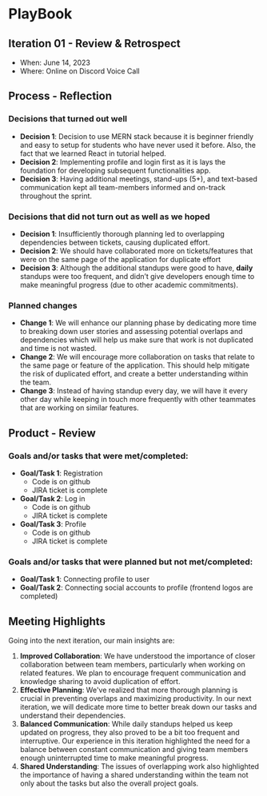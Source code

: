 # PlayBook

## **Iteration 01 - Review & Retrospect**

- When: June 14, 2023
- Where: Online on Discord Voice Call

## **Process - Reflection**

### **Decisions that turned out well**

- **Decision 1**: Decision to use MERN stack because it is beginner friendly and easy to setup for students who have never used it before. Also, the fact that we learned React in tutorial helped.
- **Decision 2**: Implementing profile and login first as it is lays the foundation for developing subsequent functionalities app.
- **Decision 3**: Having additional meetings, stand-ups (5+), and text-based communication kept all team-members informed and on-track throughout the sprint.

### **Decisions that did not turn out as well as we hoped**

- **Decision 1**: Insufficiently thorough planning led to overlapping dependencies between tickets, causing duplicated effort.
- **Decision 2**: We should have collaborated more on tickets/features that were on the same page of the application for duplicate effort
- **Decision 3**: Although the additional standups were good to have, **daily** standups were too frequent, and didn’t give developers enough time to make meaningful progress (due to other academic commitments).

### **Planned changes**

- **Change 1**: We will enhance our planning phase by dedicating more time to breaking down user stories and assessing potential overlaps and dependencies which will help us make sure that work is not duplicated and time is not wasted.
- **Change 2**: We will encourage more collaboration on tasks that relate to the same page or feature of the application. This should help mitigate the risk of duplicated effort, and create a better understanding within the team.
- **Change 3**: Instead of having standup every day, we will have it every other day while keeping in touch more frequently with other teammates that are working on similar features.

## **Product - Review**

### **Goals and/or tasks that were met/completed:**

- **Goal/Task 1**: Registration
    - Code is on github
    - JIRA ticket is complete
- **Goal/Task 2**: Log in
    - Code is on github
    - JIRA ticket is complete
- **Goal/Task 3**: Profile
    - Code is on github
    - JIRA ticket is complete


### **Goals and/or tasks that were planned but not met/completed:**

- **Goal/Task 1**: Connecting profile to user
- **Goal/Task 2**: Connecting social accounts to profile (frontend logos are completed)

## **Meeting Highlights**

Going into the next iteration, our main insights are:

1. **Improved Collaboration**: We have understood the importance of closer collaboration between team members, particularly when working on related features. We plan to encourage frequent communication and knowledge sharing to avoid duplication of effort.
2. **Effective Planning**: We've realized that more thorough planning is crucial in preventing overlaps and maximizing productivity. In our next iteration, we will dedicate more time to better break down our tasks and understand their dependencies.
3. **Balanced Communication**: While daily standups helped us keep updated on progress, they also proved to be a bit too frequent and interruptive. Our experience in this iteration highlighted the need for a balance between constant communication and giving team members enough uninterrupted time to make meaningful progress.
4. **Shared Understanding**: The issues of overlapping work also highlighted the importance of having a shared understanding within the team not only about the tasks but also the overall project goals.
